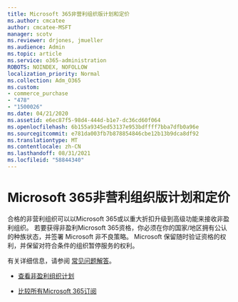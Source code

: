 ```yaml
---
title: Microsoft 365非营利组织版计划和定价
ms.author: cmcatee
author: cmcatee-MSFT
manager: scotv
ms.reviewer: drjones, jmueller
ms.audience: Admin
ms.topic: article
ms.service: o365-administration
ROBOTS: NOINDEX, NOFOLLOW
localization_priority: Normal
ms.collection: Adm_O365
ms.custom:
- commerce_purchase
- "478"
- "1500026"
ms.date: 04/21/2020
ms.assetid: e6ec87f5-98d4-444d-b1e7-dc36cd60f064
ms.openlocfilehash: 6b155a9345ed53137e953bdffff7bba7dfb0a96e
ms.sourcegitcommit: e781da003fb7b878854846cbe12b13b9dca8df92
ms.translationtype: MT
ms.contentlocale: zh-CN
ms.lasthandoff: 08/31/2021
ms.locfileid: "58844340"
---
```

# <a name="microsoft-365-for-nonprofit-plans-and-pricing"></a>Microsoft 365非营利组织版计划和定价

合格的非营利组织可以以Microsoft 365或以重大折扣升级到高级功能来接收非盈利组织。 若要获得非盈利Microsoft 365资格，你必须在你的国家/地区拥有公认的种族[](https://go.microsoft.com/fwlink/p/?LinkID=330253)状态，并签署 Microsoft 非不良策略。 Microsoft 保留随时验证资格的权利，并保留对符合条件的组织暂停服务的权利。
  
有关详细信息，请参阅 [常见问题解答](https://products.office.com/nonprofit/office-365-nonprofit)。
  
- [查看非盈利组织计划](https://products.office.com/nonprofit/office-365-nonprofit-plans-and-pricing?tab=1)

- [比较所有Microsoft 365订阅](https://products.office.com/business/compare-more-office-365-for-business-plans)
